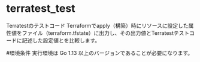 # terratest_test
Terratestのテストコード
Terraformでapply（構築）時にリソースに設定した属性値をファイル（terraform.tfstate）に出力し、その出力値とTerratestテストコードに記述した設定値とを比較します。　

#環境条件
実行環境は Go 1.13 以上のバージョンであることが必要になります。
